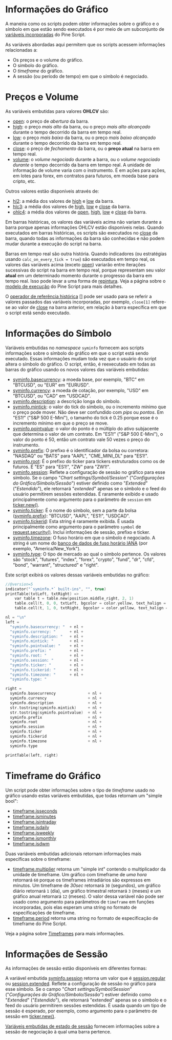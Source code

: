 
# Informações do Gráfico

A maneira como os scripts podem obter informações sobre o gráfico e o símbolo em que estão sendo executados é por meio de um subconjunto de [variáveis incorporadas](./04_10_incorporados.md#variáveis-incorporadas) do Pine Script.

As variáveis abordadas aqui permitem que os scripts acessem informações relacionadas a:

- Os preços e o volume do gráfico.
- O símbolo do gráfico.
- O _timeframe_ do gráfico.
- A sessão (ou período de tempo) em que o símbolo é negociado.


# Preços e Volume

As variáveis embutidas para valores __OHLCV__ são:

- [open](https://br.tradingview.com/pine-script-reference/v5/#var_open): o preço de _abertura_ da barra.
- [high](https://br.tradingview.com/pine-script-reference/v5/#var_high): o preço _mais alto_ da barra, ou o preço _mais alto alcançado_ durante o tempo decorrido da barra em tempo real.
- [low](https://br.tradingview.com/pine-script-reference/v5/#var_low): o preço _mais baixo_ da barra, ou o preço _mais baixo alcançado_ durante o tempo decorrido da barra em tempo real.
- [close](https://br.tradingview.com/pine-script-reference/v5/#var_close): o preço de _fechamento_ da barra, ou o __preço atual__ na barra em tempo real.
- [volume](https://br.tradingview.com/pine-script-reference/v5/#var_volume): o _volume negociado_ durante a barra, ou o _volume negociado durante_ o tempo decorrido da barra em tempo real. A unidade de informação de volume varia com o instrumento. É em ações para ações, em lotes para forex, em contratos para futuros, em moeda base para cripto, etc.

Outros valores estão disponíveis através de:

- [hl2](https://br.tradingview.com/pine-script-reference/v5/#var_hl2): a média dos valores de [high](https://br.tradingview.com/pine-script-reference/v5/#var_high) e [low](https://br.tradingview.com/pine-script-reference/v5/#var_low) da barra.
- [hlc3](https://br.tradingview.com/pine-script-reference/v5/#var_hl2): a média dos valores de [high](https://br.tradingview.com/pine-script-reference/v5/#var_high), [low](https://br.tradingview.com/pine-script-reference/v5/#var_low) e [close](https://br.tradingview.com/pine-script-reference/v5/#var_close) da barra.
- [ohlc4](https://br.tradingview.com/pine-script-reference/v5/#var_hlc3): a média dos valores de [open](https://br.tradingview.com/pine-script-reference/v5/#var_open), [high](https://br.tradingview.com/pine-script-reference/v5/#var_high), [low](https://br.tradingview.com/pine-script-reference/v5/#var_low) e [close](https://br.tradingview.com/pine-script-reference/v5/#var_close) da barra.

Em barras históricas, os valores das variáveis acima não variam durante a barra porque apenas informações OHLCV estão disponíveis nelas. Quando executados em barras históricas, os scripts são executados no [close](https://br.tradingview.com/pine-script-reference/v5/#var_close) da barra, quando todas as informações da barra são conhecidas e não podem mudar durante a execução do script na barra.

Barras em tempo real são outra história. Quando indicadores (ou estratégias usando `calc_on_every_tick = true`) são executados em tempo real, os valores das variáveis acima (exceto [open](https://br.tradingview.com/pine-script-reference/v5/#var_open)) variarão entre iterações sucessivas do script na barra em tempo real, porque representam seu valor __atual__ em um determinado momento durante o progresso da barra em tempo real. Isso pode levar a uma forma de [repintura](./05_16_repintura.md). Veja a página sobre o [modelo de execução](./04_01_modelo_de_execucao.md) do Pine Script para mais detalhes.

O [operador de referência histórica](./04_05_operadores.md#operador-de-referência-histórica-) [[]](https://br.tradingview.com/pine-script-reference/v5/#op_[]) pode ser usado para se referir a valores passados das variáveis incorporadas, por exemplo, `close[1]` refere-se ao valor de [close](https://www.tradingview.com/pine-script-reference/v5/#var_close) na barra anterior, em relação à barra específica em que o script está sendo executado.


# Informações do Símbolo

Variáveis embutidas no _namespace_ `syminfo` fornecem aos scripts informações sobre o símbolo do gráfico em que o script está sendo executado. Essas informações mudam toda vez que o usuário do script altera o símbolo do gráfico. O script, então, é reexecutado em todas as barras do gráfico usando os novos valores das variáveis embutidas:

- [syminfo.basecurrency](https://br.tradingview.com/pine-script-reference/v5/#var_syminfo{dot}basecurrency): a moeda base, por exemplo, "BTC" em "BTCUSD", ou "EUR" em "EURUSD".
- [syminfo.currency](https://br.tradingview.com/pine-script-reference/v5/#var_syminfo{dot}currency): a moeda de cotação, por exemplo, "USD" em "BTCUSD", ou "CAD" em "USDCAD".
- [syminfo.description](https://br.tradingview.com/pine-script-reference/v5/#var_syminfo{dot}description): a descrição longa do símbolo.
- [syminfo.mintick](https://br.tradingview.com/pine-script-reference/v5/#var_syminfo{dot}mintick): o valor do tick do símbolo, ou o incremento mínimo que o preço pode mover. Não deve ser confundido com _pips_ ou _pontos_. Em "ES1!" ("S&P 500 E-Mini"), o tamanho do tick é 0.25 porque esse é o incremento mínimo em que o preço se move.
- [syminfo.pointvalue](https://br.tradingview.com/pine-script-reference/v5/#var_syminfo{dot}pointvalue): o valor do ponto é o múltiplo do ativo subjacente que determina o valor de um contrato. Em "ES1!" ("S&P 500 E-Mini"), o valor do ponto é 50, então um contrato vale 50 vezes o preço do instrumento.
- [syminfo.prefix](https://br.tradingview.com/pine-script-reference/v5/#var_syminfo{dot}prefix): O prefixo é o identificador da bolsa ou corretora: "NASDAQ" ou "BATS" para "AAPL", "CME_MINI_DL" para "ES1!".
- [syminfo.root](https://br.tradingview.com/pine-script-reference/v5/#var_syminfo{dot}root): É o prefixo do ticker para tickers estruturados como os de futuros. É "ES" para "ES1!", "ZW" para "ZW1!".
- [syminfo.session](https://br.tradingview.com/pine-script-reference/v5/#var_syminfo{dot}session): Reflete a configuração de sessão no gráfico para esse símbolo. Se o campo "_Chart settings/Symbol/Session_" ("_Configurações do Gráfico/Símbolo/Sessão_") estiver definido como "_Extended_" ("_Estendido_"), ele retornará "_extended_" apenas se o símbolo e o feed do usuário permitirem sessões estendidas. É raramente exibido e usado principalmente como argumento para o parâmetro de `session` em [ticker.new()](https://br.tradingview.com/pine-script-reference/v5/#fun_ticker{dot}new).
- [syminfo.ticker](https://br.tradingview.com/pine-script-reference/v5/#var_syminfo{dot}ticker): É o nome do símbolo, sem a parte da bolsa ([syminfo.prefix](https://br.tradingview.com/pine-script-reference/v5/#var_syminfo{dot}prefix)): "BTCUSD", "AAPL", "ES1!", "USDCAD".
- [syminfo.tickerid](https://br.tradingview.com/pine-script-reference/v5/#var_syminfo{dot}tickerid): Esta string é raramente exibida. É usada principalmente como argumento para o parâmetro `symbol` de [request.security()](https://br.tradingview.com/pine-script-reference/v5/#fun_request{dot}security). Inclui informações de sessão, prefixo e ticker.
- [syminfo.timezone](https://br.tradingview.com/pine-script-reference/v5/#var_syminfo{dot}timezone): O fuso horário em que o símbolo é negociado. A string é um nome do [banco de dados de fuso horário IANA](https://en.wikipedia.org/wiki/List_of_tz_database_time_zones) (por exemplo, "America/New_York").
- [syminfo.type](https://br.tradingview.com/pine-script-reference/v5/#var_syminfo{dot}type): O tipo de mercado ao qual o símbolo pertence. Os valores são "stock", "futures", "index", "forex", "crypto", "fund", "dr", "cfd", "bond", "warrant", "structured" e "right".

Este script exibirá os valores dessas variáveis embutidas no gráfico:

```c
//@version=5
indicator("`syminfo.*` built-ins", "", true)
printTable(txtLeft, txtRight) =>
    var table t = table.new(position.middle_right, 2, 1)
    table.cell(t, 0, 0, txtLeft, bgcolor = color.yellow, text_halign = text.align_right)
    table.cell(t, 1, 0, txtRight, bgcolor = color.yellow, text_halign = text.align_left)

nl = "\n"
left =
  "syminfo.basecurrency: "  + nl +
  "syminfo.currency: "      + nl +
  "syminfo.description: "   + nl +
  "syminfo.mintick: "       + nl +
  "syminfo.pointvalue: "    + nl +
  "syminfo.prefix: "        + nl +
  "syminfo.root: "          + nl +
  "syminfo.session: "       + nl +
  "syminfo.ticker: "        + nl +
  "syminfo.tickerid: "      + nl +
  "syminfo.timezone: "      + nl +
  "syminfo.type: "

right =
  syminfo.basecurrency              + nl +
  syminfo.currency                  + nl +
  syminfo.description               + nl +
  str.tostring(syminfo.mintick)     + nl +
  str.tostring(syminfo.pointvalue)  + nl +
  syminfo.prefix                    + nl +
  syminfo.root                      + nl +
  syminfo.session                   + nl +
  syminfo.ticker                    + nl +
  syminfo.tickerid                  + nl +
  syminfo.timezone                  + nl +
  syminfo.type

printTable(left, right)
```


# Timeframe do Gráfico

Um script pode obter informações sobre o tipo de _timeframe_ usado no gráfico usando estas variáveis embutidas, que todas retornam um "simple bool":

- [timeframe.isseconds](https://br.tradingview.com/pine-script-reference/v5/#var_timeframe{dot}isseconds)
- [timeframe.isminutes](https://br.tradingview.com/pine-script-reference/v5/#var_timeframe{dot}isminutes)
- [timeframe.isintraday](https://br.tradingview.com/pine-script-reference/v5/#var_timeframe{dot}isintraday)
- [timeframe.isdaily](https://br.tradingview.com/pine-script-reference/v5/#var_timeframe{dot}isdaily)
- [timeframe.isweekly](https://br.tradingview.com/pine-script-reference/v5/#var_timeframe{dot}isweekly)
- [timeframe.ismonthly](https://br.tradingview.com/pine-script-reference/v5/#var_timeframe{dot}ismonthly)
- [timeframe.isdwm](https://br.tradingview.com/pine-script-reference/v5/#var_timeframe{dot}isdwm)

Duas variáveis embutidas adicionais retornam informações mais específicas sobre o timeframe:

- [timeframe.multiplier](https://br.tradingview.com/pine-script-reference/v5/#var_timeframe{dot}multiplier) retorna um "simple int" contendo o multiplicador da unidade de timeframe. Um gráfico com timeframe de _uma hora_ retornará `60` porque os timeframes intradiários são expressos em minutos. Um timeframe de _30sec_ retornará `30` (segundos), um gráfico diário retornará `1` (dia), um gráfico trimestral retornará `3` (meses) e um gráfico anual retornará `12` (meses). O valor dessa variável não pode ser usado como argumento para parâmetros de `timeframe` em funções incorporadas, pois elas esperam uma string no formato de especificações de timeframe.
- [timeframe.period](https://br.tradingview.com/pine-script-reference/v5/#var_timeframe{dot}period) retorna uma string no formato de especificação de timeframe do Pine Script.

Veja a página sobre [Timeframes](./05_22_timeframe.md) para mais informações.


# Informações de Sessão

As informações de sessão estão disponíveis em diferentes formas:

A variável embutida [syminfo.session](https://br.tradingview.com/pine-script-reference/v5/#var_syminfo{dot}session) retorna um valor que é [session.regular](https://br.tradingview.com/pine-script-reference/v5/#const_session{dot}regular) ou [session.extended](https://br.tradingview.com/pine-script-reference/v5/#const_session{dot}extended). Reflete a configuração de sessão no gráfico para esse símbolo. Se o campo "_Chart settings/Symbol/Session_" ("_Configurações do Gráfico/Símbolo/Sessão_") estiver definido como "_Extended_" ("_Estendido_"), ele retornará "extended" apenas se o símbolo e o feed do usuário permitirem sessões estendidas. É usada quando um tipo de sessão é esperado, por exemplo, como argumento para o parâmetro de sessão em [ticker.new()](https://br.tradingview.com/pine-script-reference/v5/#fun_ticker{dot}new).

[Variáveis embutidas de estado de sessão](./05_17_sessoes.md#estados-da-sessão) fornecem informações sobre a sessão de negociação à qual uma barra pertence.
